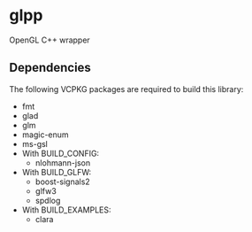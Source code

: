# glpp

OpenGL C++ wrapper

## Dependencies

The following VCPKG packages are required to build this library:

* fmt
* glad
* glm
* magic-enum
* ms-gsl
* With BUILD_CONFIG:
	* nlohmann-json
* With BUILD_GLFW:
	* boost-signals2
	* glfw3
	* spdlog
* With BUILD_EXAMPLES:
	* clara